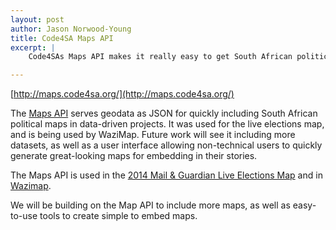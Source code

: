 ```yaml
---
layout: post
author: Jason Norwood-Young
title: Code4SA Maps API
excerpt: |
    Code4SAs Maps API makes it really easy to get South African political maps as GeoJSON and TopoJSON formats, perfect for popping straight into a browser. 

---
```


[http://maps.code4sa.org/](http://maps.code4sa.org/)

The [Maps API](http://maps.code4sa.org/) serves geodata as JSON for quickly including South African political maps in data-driven projects. It was used for the live elections map, and is being used by WaziMap. Future work will see it including more datasets, as well as a user interface allowing non-technical users to quickly generate great-looking maps for embedding in their stories.

The Maps API is used in the [2014 Mail & Guardian Live Elections Map](http://mg.co.za/data/2014-05-07-live-elections-2014-results) and in [Wazimap](http://wazimap.co.za/).

We will be building on the Map API to include more maps, as well as easy-to-use tools to create simple to embed maps.
